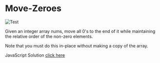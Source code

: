 # Move-Zeroes

![Test](https://github.com/banevare/LinkedList/workflows/Test/badge.svg)

Given an integer array nums, move all 0's to the end of it while maintaining the relative order of the non-zero elements. 

Note that you must do this in-place without making a copy of the array.

JavaScript Solution [click here](http://banevare.github.io/moveZeroes.html)
